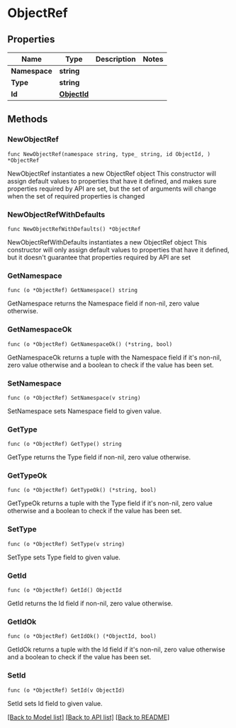 # ObjectRef

## Properties

Name | Type | Description | Notes
------------ | ------------- | ------------- | -------------
**Namespace** | **string** |  | 
**Type** | **string** |  | 
**Id** | [**ObjectId**](ObjectId.md) |  | 

## Methods

### NewObjectRef

`func NewObjectRef(namespace string, type_ string, id ObjectId, ) *ObjectRef`

NewObjectRef instantiates a new ObjectRef object
This constructor will assign default values to properties that have it defined,
and makes sure properties required by API are set, but the set of arguments
will change when the set of required properties is changed

### NewObjectRefWithDefaults

`func NewObjectRefWithDefaults() *ObjectRef`

NewObjectRefWithDefaults instantiates a new ObjectRef object
This constructor will only assign default values to properties that have it defined,
but it doesn't guarantee that properties required by API are set

### GetNamespace

`func (o *ObjectRef) GetNamespace() string`

GetNamespace returns the Namespace field if non-nil, zero value otherwise.

### GetNamespaceOk

`func (o *ObjectRef) GetNamespaceOk() (*string, bool)`

GetNamespaceOk returns a tuple with the Namespace field if it's non-nil, zero value otherwise
and a boolean to check if the value has been set.

### SetNamespace

`func (o *ObjectRef) SetNamespace(v string)`

SetNamespace sets Namespace field to given value.


### GetType

`func (o *ObjectRef) GetType() string`

GetType returns the Type field if non-nil, zero value otherwise.

### GetTypeOk

`func (o *ObjectRef) GetTypeOk() (*string, bool)`

GetTypeOk returns a tuple with the Type field if it's non-nil, zero value otherwise
and a boolean to check if the value has been set.

### SetType

`func (o *ObjectRef) SetType(v string)`

SetType sets Type field to given value.


### GetId

`func (o *ObjectRef) GetId() ObjectId`

GetId returns the Id field if non-nil, zero value otherwise.

### GetIdOk

`func (o *ObjectRef) GetIdOk() (*ObjectId, bool)`

GetIdOk returns a tuple with the Id field if it's non-nil, zero value otherwise
and a boolean to check if the value has been set.

### SetId

`func (o *ObjectRef) SetId(v ObjectId)`

SetId sets Id field to given value.



[[Back to Model list]](../README.md#documentation-for-models) [[Back to API list]](../README.md#documentation-for-api-endpoints) [[Back to README]](../README.md)



